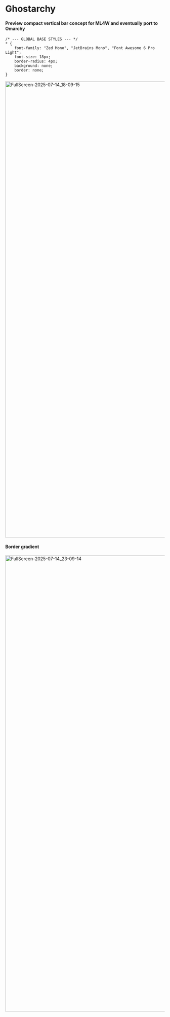 # Ghostarchy
#### Preview compact vertical bar concept for ML4W and eventually port to Omarchy
```
/* --- GLOBAL BASE STYLES --- */
* {
    font-family: "Zed Mono", "JetBrains Mono", "Font Awesome 6 Pro Light";
    font-size: 18px;
    border-radius: 4px;
    background: none;
    border: none;
}
```
<img width="3440" height="1440" alt="FullScreen-2025-07-14_18-09-15" src="https://github.com/user-attachments/assets/1ec6a15e-9515-4faf-87bb-a97bb5fbae75" />

#### Border gradient
<img width="3440" height="1440" alt="FullScreen-2025-07-14_23-09-14" src="https://github.com/user-attachments/assets/456368d6-81d2-40fd-9cdb-e69a811ec5f4" />
